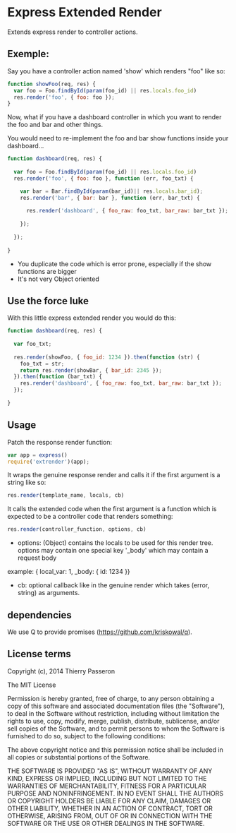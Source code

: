 # Express Extended Render

Extends express render to controller actions.

## Exemple:

Say you have a controller action named 'show' which renders "foo" like so:

```js
function showFoo(req, res) {
  var foo = Foo.findById(param(foo_id) || res.locals.foo_id)
  res.render('foo', { foo: foo });
}
```

Now, what if you have a dashboard controller in which you want to render the foo and bar and other things.

You would need to re-implement the foo and bar show functions inside your dashboard...

```js
function dashboard(req, res) {
  
  var foo = Foo.findById(param(foo_id) || res.locals.foo_id)
  res.render('foo', { foo: foo }, function (err, foo_txt) {

    var bar = Bar.findById(param(bar_id)|| res.locals.bar_id);
    res.render('bar', { bar: bar }, function (err, bar_txt) {
      
      res.render('dashboard', { foo_raw: foo_txt, bar_raw: bar_txt });
      
    });
  
  });
    
}
```

* You duplicate the code which is error prone, especially if the show functions are bigger
* It's not very Object oriented

## Use the force luke

With this little express extended render you would do this:

```js
function dashboard(req, res) {
 
  var foo_txt;
  
  res.render(showFoo, { foo_id: 1234 }).then(function (str) {
    foo_txt = str;
    return res.render(showBar, { bar_id: 2345 });
  }).then(function (bar_txt) {
    res.render('dashboard', { foo_raw: foo_txt, bar_raw: bar_txt });
  });
  
}
```

## Usage

Patch the response render function:

```js
var app = express()
require('extrender')(app);
```

It wraps the genuine response render and calls it if the first argument is a string like so:

```js
res.render(template_name, locals, cb)
```

It calls the extended code when the first argument is a function which is expected to be a controller code that renders something:

```js
res.render(controller_function, options, cb)
```

* options: (Object) contains the locals to be used for this render tree. options may contain one special key '_body' which may contain a request body

example: { local_var: 1, _body: { id: 1234 }}

* cb: optional callback like in the genuine render which takes (error, string) as arguments.


## dependencies

We use Q to provide promises (https://github.com/kriskowal/q).


## License terms

Copyright (c), 2014 Thierry Passeron

The MIT License

Permission is hereby granted, free of charge, to any person obtaining a copy of this software and associated documentation files (the "Software"), to deal in the Software without restriction, including without limitation the rights to use, copy, modify, merge, publish, distribute, sublicense, and/or sell copies of the Software, and to permit persons to whom the Software is furnished to do so, subject to the following conditions:

The above copyright notice and this permission notice shall be included in all copies or substantial portions of the Software.

THE SOFTWARE IS PROVIDED "AS IS", WITHOUT WARRANTY OF ANY KIND, EXPRESS OR IMPLIED, INCLUDING BUT NOT LIMITED TO THE WARRANTIES OF MERCHANTABILITY, FITNESS FOR A PARTICULAR PURPOSE AND NONINFRINGEMENT. IN NO EVENT SHALL THE AUTHORS OR COPYRIGHT HOLDERS BE LIABLE FOR ANY CLAIM, DAMAGES OR OTHER LIABILITY, WHETHER IN AN ACTION OF CONTRACT, TORT OR OTHERWISE, ARISING FROM, OUT OF OR IN CONNECTION WITH THE SOFTWARE OR THE USE OR OTHER DEALINGS IN THE SOFTWARE.